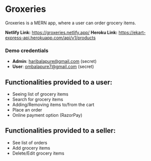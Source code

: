 # Groxeries

Groxeries is a MERN app, where a user can order grocery items.

**Netlify Link:** https://groxeries.netlify.app/
**Heroku Link:** https://ekart-express-api.herokuapp.com/api/v1/products

### Demo credentials
- **Admin**: haribalapure@gmail.com (secret)
- **User**: ombalapure7@gmail.com (secret)

## Functionalities provided to a user:
- Seeing list of grocery items
- Search for grocery items
- Adding/Removing items to/from the cart
- Place an order
- Online payment option (RazorPay)

## Functionalities provided to a seller:
- See list of orders
- Add grocery items
- Delete/Edit grocery items
